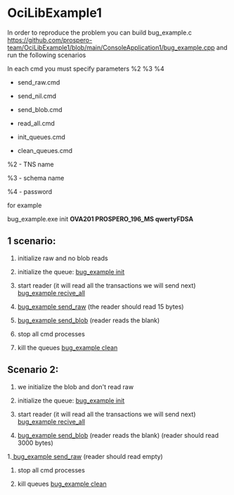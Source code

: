 # OciLibExample1

In order to reproduce the problem you can build bug_example.c https://github.com/prospero-team/OciLibExample1/blob/main/ConsoleApplication1/bug_example.cpp and run the following scenarios


In each cmd you must specify 
parameters %2 %3 %4



- send_raw.cmd



- send_nil.cmd



- send_blob.cmd



- read_all.cmd



- init_queues.cmd



- clean_queues.cmd

%2 - TNS name

%3 - schema name

%4 - password

for example
 
bug_example.exe init **OVA201 PROSPERO_196_MS qwertyFDSA**

## **1 scenario:** ##

1.  initialize raw and no blob reads

1. initialize the queue: [bug_example init](https://github.com/prospero-team/OciLibExample1/blob/main/Debug/init_queues.cmd)

1. start reader (it will read all the transactions we will send next) [bug_example recive_all](https://github.com/prospero-team/OciLibExample1/blob/main/Debug/read_all.cmd)

1. [bug_example send_raw](https://github.com/prospero-team/OciLibExample1/blob/main/Debug/send_raw.cmd) (the reader should read 15 bytes)

1. [bug_example send_blob](https://github.com/prospero-team/OciLibExample1/blob/main/Debug/send_blob.cmd) (reader reads the blank)

1. stop all cmd processes

1. kill the queues [bug_example clean](https://github.com/prospero-team/OciLibExample1/blob/main/Debug/clean_queues.cmd)

## **Scenario 2:** ##

1. we initialize the blob and don't read raw

1. initialize the queue: [bug_example init](https://github.com/prospero-team/OciLibExample1/blob/main/Debug/init_queues.cmd)

1. start reader (it will read all the transactions we will send next) [bug_example recive_all](https://github.com/prospero-team/OciLibExample1/blob/main/Debug/read_all.cmd)

1. [bug_example send_blob](https://github.com/prospero-team/OciLibExample1/blob/main/Debug/send_blob.cmd) (reader reads the blank) (reader should read 3000 bytes)

1.[ bug_example send_raw](https://github.com/prospero-team/OciLibExample1/blob/main/Debug/send_raw.cmd) (reader should read empty)

1. stop all cmd processes

1. kill queues [bug_example clean](https://github.com/prospero-team/OciLibExample1/blob/main/Debug/clean_queues.cmd)


